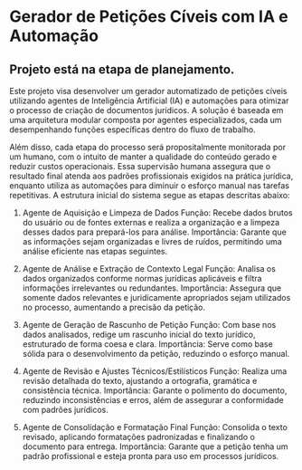 # Gerador de Petições Cíveis com IA e Automação
## Projeto está na etapa de planejamento.

Este projeto visa desenvolver um gerador automatizado de petições cíveis utilizando agentes de Inteligência Artificial (IA) e automações para otimizar o processo de criação de documentos jurídicos. A solução é baseada em uma arquitetura modular composta por agentes especializados, cada um desempenhando funções específicas dentro do fluxo de trabalho.

Além disso, cada etapa do processo será propositalmente monitorada por um humano, com o intuito de manter a qualidade do conteúdo gerado e reduzir custos operacionais. Essa supervisão humana assegura que o resultado final atenda aos padrões profissionais exigidos na prática jurídica, enquanto utiliza as automações para diminuir o esforço manual nas tarefas repetitivas.
A estrutura inicial do sistema segue as etapas descritas abaixo:

1. Agente de Aquisição e Limpeza de Dados
Função: Recebe dados brutos do usuário ou de fontes externas e realiza a organização e a limpeza desses dados para prepará-los para análise.
Importância: Garante que as informações sejam organizadas e livres de ruídos, permitindo uma análise eficiente nas etapas seguintes.

2. Agente de Análise e Extração de Contexto Legal
Função: Analisa os dados organizados conforme normas jurídicas aplicáveis e filtra informações irrelevantes ou redundantes.
Importância: Assegura que somente dados relevantes e juridicamente apropriados sejam utilizados no processo, aumentando a precisão da petição.

3. Agente de Geração de Rascunho de Petição
Função: Com base nos dados analisados, redige um rascunho inicial do texto jurídico, estruturado de forma coesa e clara.
Importância: Serve como base sólida para o desenvolvimento da petição, reduzindo o esforço manual.

4. Agente de Revisão e Ajustes Técnicos/Estilísticos
Função: Realiza uma revisão detalhada do texto, ajustando a ortografia, gramática e consistência técnica.
Importância: Garante o polimento do documento, reduzindo inconsistências e erros, além de assegurar a conformidade com padrões jurídicos.

5. Agente de Consolidação e Formatação Final
Função: Consolida o texto revisado, aplicando formatações padronizadas e finalizando o documento para entrega.
Importância: Garante que a petição tenha um padrão profissional e esteja pronta para uso em processos jurídicos.
